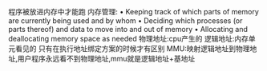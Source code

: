 程序被放进内存中才能跑
内存管理:
• Keeping track of which parts of memory are currently being used and by whom
• Deciding which processes (or parts thereof) and data to move into and out of memory
• Allocating and deallocating memory space as needed
物理地址:cpu产生的
逻辑地址:内存单元看见的
只有在执行地址绑定方案的时候才有区别
MMU:映射逻辑地址到物理地址,用户程序永远看不到物理地址,mmu就是逻辑地址+基地址
